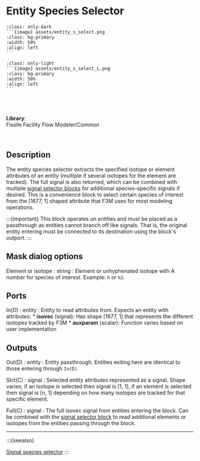 # Entity Species Selector
````{compound}
:class: only-dark
```{image} assets/entity_s_select.png
:class: bg-primary
:width: 50%
:align: left
```
````

````{compound}
:class: only-light
```{image} assets/entity_s_select_L.png
:class: bg-primary
:width: 50%
:align: left
```
````

<br>
<br>

**Library**:
<br>
Fissile Facility Flow Modeler/Common


<br clear="left"/>


## Description
The entity species selector extracts the specified isotope or element attributes of an entity (multiple if several isotopes for the element are tracked). The full signal is also returned, which can be combined with multiple [signal selector blocks](./s_select.md) for additional species-specific signals if desired. This is a convenience block to select certain species of interest from the [1677, 1] shaped attribute that F3M uses for most modeling operations.

:::{important}
This block operates on entities and must be placed as a passthrough as entities cannot branch off like signals. That is, the original entity entering must be connected to its destination using the block's outport.
:::

## Mask dialog options
Element or isotope : string
: Element or unhyphenated isotope with A number for species of interest. Example: `h` or `h2`.



## Ports
In(D)  : entity
: Entity to read attributes from. Expects an entity with attributes:
    * **isovec** (signal): Has shape [1677, 1] that represents the different isotopes tracked by F3M
    *  **auxparam**  (scalar): Function varies based on user implementation


## Outputs
Out(D)  : entity
: Entity passthrough. Entities exiting here are identical to those entering through `In(D)`. 

Slct\(C)  : signal
: Selected entity attributes represented as a signal. Shape varies; if an isotope is selected then signal is [1, 1], if an element is selected then signal is [n, 1] depending on how many isotopes are tracked for that specific element.

Full\(C)  : signal
: The full isovec signal from entities entering the block. Can be combined with the [signal selector block](./s_select.md) to read additional elements or isotopes from the entities passing through the block.

---

:::{seealso}

[Signal species selector](./s_select.md)
:::

